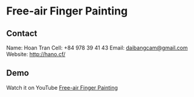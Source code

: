 # Free-air Finger Painting
 
## Contact

Name: Hoan Tran
Cell: +84 978 39 41 43
Email: daibangcam@gmail.com
Website: http://hano.cf/

## Demo

Watch it on YouTube [Free-air Finger Painting](https://youtu.be/kLFM_oPnzBA)